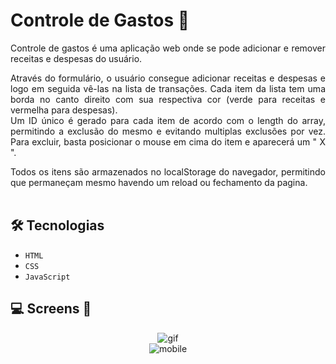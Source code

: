 <h1>Controle de Gastos 🤑</h1>

<div style="text-align: justify;">
Controle de gastos é uma aplicação web onde se pode adicionar e remover receitas e despesas do usuário.

Através do formulário, o usuário consegue adicionar receitas e despesas e logo em seguida vê-las na lista de transações. Cada item da lista tem uma borda no canto direito com sua respectiva cor (verde para receitas e vermelha para despesas).<br/>
Um ID único é gerado para cada item de acordo com o length do array, permitindo a exclusão do mesmo e evitando multiplas exclusões por vez. Para excluir, basta posicionar o mouse em cima do item e aparecerá um " X ".

Todos os itens são armazenados no localStorage do navegador, permitindo que permaneçam mesmo havendo um reload ou fechamento da pagina. <br /><br />
</div>

## 🛠 Tecnologias

- <code>HTML</code>
- <code>CSS</code>
- <code>JavaScript</code>

## 💻 Screens 📱
<div align="center">
  
![gif](https://user-images.githubusercontent.com/76831929/155423636-8d7feef9-2cae-4a18-912c-28da79a0ff4d.gif) </br>
![mobile](https://user-images.githubusercontent.com/76831929/155423645-79551d1f-d310-4395-93c2-0aba3d1ef892.jpg)
  
</div>

